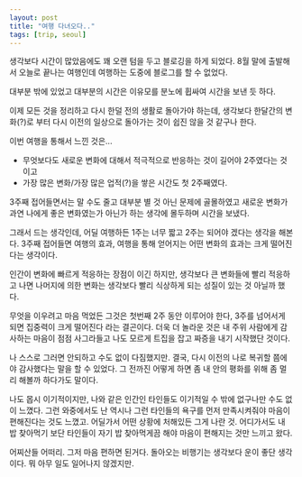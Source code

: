 ```yaml
---
layout: post
title: "여행 다녀오다.."
tags: [trip, seoul]
---
```


생각보다 시간이 많았음에도 꽤 오랜 텀을 두고 블로깅을 하게 되었다. 8월 말에 출발해서 오늘로 끝나는 여행인데 여행하는 도중에 블로그를 할 수 없었다.

대부분 밖에 있었고 대부분의 시간은 이유모를 분노에 휩싸여 시간을 보낸 듯 하다.

이제 모든 것을 정리하고 다시 한덜 전의 생활로 돌아가야 하는데, 생각보다 한달간의 변화(?)로 부터 다시 이전의 일상으로 돌아가는 것이 쉽진 않을 것 같구나 한다.

이번 여행을 통해서 느낀 것은...

- 무엇보다도 새로운 변화에 대해서 적극적으로 반응하는 것이 길어야 2주였다는 것이고
- 가장 많은 변화/가장 많은 업적(?)을 쌓은 시간도 첫 2주째였다.

3주째 접어들면서는 말 수도 줄고 대부분 별 것 아닌 문제에 골몰하였고 새로운 변화가 과연 나에게 좋은 변화였는가 아닌가 하는 생각에 몰두하며 시간을 보냈다. 

그래서 드는 생각인데, 어딜 여행하든 1주는 너무 짧고 2주는 되어야 겠다는 생각을 해본다. 3주째 접어들면 여행의 효과, 여행을 통해 얻어지는 어떤 변화의 효과는 크게 떨어진다는 생각이다.

인간이 변화에 빠르게 적응하는 장점이 이긴 하지만, 생각보다 큰 변화들에 빨리 적응하고 나면 나머지에 의한 변화는 생각보다 빨리 식상하게 되는 성질이 있는 것 아닐까 했다.

무엇을 이우려고 마음 먹었든 그것은 첫번째 2주 동안 이루어야 한다, 3주를 넘어서게 되면 집중력이 크게 떨어진다 라는 결곤이다. 더욱 더 놀라운 것은 내 주위 사람에게 감사하는 마음이 점점 사그라들고 나도 모르게 트집을 잡고 짜증을 내기 시작했단 것이다.

나 스스로 그러면 안되하고 수도 없이 다짐했지만. 결국, 다시 이전의 나로 복귀할 쯤에야 감사했다는 말을 할 수 있었다. 그 전까진 어떻게 하면 좀 내 안의 평화를 위해 좀 멀리 해볼까 하다가도 말이다.

나도 몹시 이기적이지만, 나와 같은 인간인 타인들도 이기적일 수 밖에 없구나만 수도 없이 느꼈다. 그런 와중에서도 난 역시나 그런 타인들의 욕구를 먼저 만족시켜줘야 마음이 편해진다는 것도 느꼈고. 어딜가서 어떤 상황에 처해있든 그게 나란 것. 어디가서도 내 밥 찾아먹기 보단 타인들이 자기 밥 찾아먹게끔 해야 마음이 편해지는 것만 느끼고 왔다. 

어찌산들 어떠리. 그저 마음 편하면 된거다. 돌아오는 비행기는 생각보다 운이 좋단 생각이다. 뭐 아무 일도 일어나지 않겠지만.
